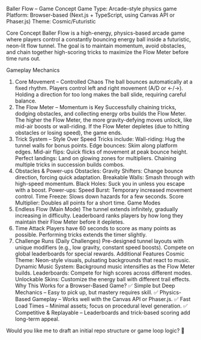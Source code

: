 Baller Flow – Game Concept
Game Type: Arcade-style physics game
Platform: Browser-based (Next.js + TypeScript, using Canvas API or Phaser.js)
Theme: Cosmic/Futuristic

Core Concept
Baller Flow is a high-energy, physics-based arcade game where players control a constantly bouncing energy ball inside a futuristic, neon-lit flow tunnel. The goal is to maintain momentum, avoid obstacles, and chain together high-scoring tricks to maximize the Flow Meter before time runs out.

Gameplay Mechanics

1. Core Movement – Controlled Chaos
   The ball bounces automatically at a fixed rhythm.
   Players control left and right movement (A/D or ←/→).
   Holding a direction for too long makes the ball slide, requiring careful balance.
2. The Flow Meter – Momentum is Key
   Successfully chaining tricks, dodging obstacles, and collecting energy orbs builds the Flow Meter.
   The higher the Flow Meter, the more gravity-defying moves unlock, like mid-air boosts or wall-riding.
   If the Flow Meter depletes (due to hitting obstacles or losing speed), the game ends.
3. Trick System – Style Over Speed
   Tricks include:
   Wall-riding: Hug the tunnel walls for bonus points.
   Edge bounces: Skim along platform edges.
   Mid-air flips: Quick flicks of movement at peak bounce height.
   Perfect landings: Land on glowing zones for multipliers.
   Chaining multiple tricks in succession builds combos.
4. Obstacles & Power-ups
   Obstacles:
   Gravity Shifters: Change bounce direction, forcing quick adaptation.
   Breakable Walls: Smash through with high-speed momentum.
   Black Holes: Suck you in unless you escape with a boost.
   Power-ups:
   Speed Burst: Temporary increased movement control.
   Time Freeze: Slows down hazards for a few seconds.
   Score Multiplier: Doubles all points for a short time.
   Game Modes
5. Endless Flow (Main Mode)
   The tunnel extends infinitely, gradually increasing in difficulty.
   Leaderboard ranks players by how long they maintain their Flow Meter before it depletes.
6. Time Attack
   Players have 60 seconds to score as many points as possible.
   Performing tricks extends the timer slightly.
7. Challenge Runs (Daily Challenges)
   Pre-designed tunnel layouts with unique modifiers (e.g., low gravity, constant speed boosts).
   Compete on global leaderboards for special rewards.
   Additional Features
   Cosmic Theme: Neon-style visuals, pulsating backgrounds that react to music.
   Dynamic Music System: Background music intensifies as the Flow Meter builds.
   Leaderboards: Compete for high scores across different modes.
   Unlockable Skins: Customize the energy ball with different trail effects.
   Why This Works for a Browser-Based Game?
   ✅ Simple but Deep Mechanics – Easy to pick up, but mastery requires skill.
   ✅ Physics-Based Gameplay – Works well with the Canvas API or Phaser.js.
   ✅ Fast Load Times – Minimal assets; focus on procedural level generation.
   ✅ Competitive & Replayable – Leaderboards and trick-based scoring add long-term appeal.

Would you like me to draft an initial repo structure or game loop logic? 🚀
